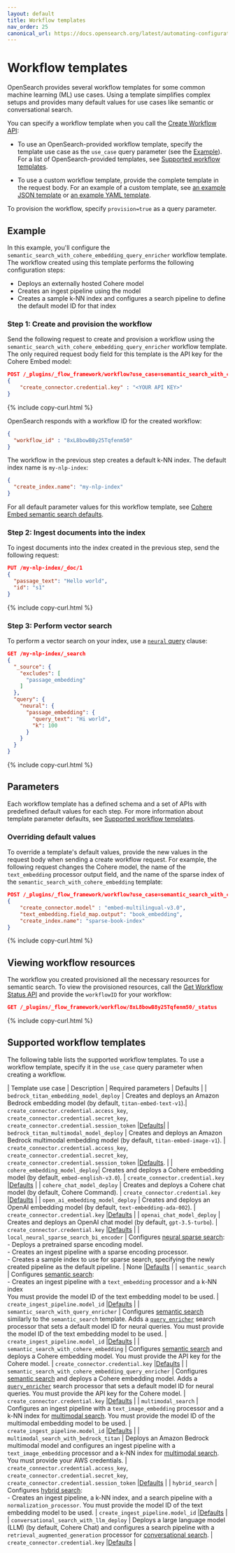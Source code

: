 ```yaml
---
layout: default
title: Workflow templates
nav_order: 25
canonical_url: https://docs.opensearch.org/latest/automating-configurations/workflow-templates/
---
```


# Workflow templates

OpenSearch provides several workflow templates for some common machine learning (ML) use cases. Using a template simplifies complex setups and provides many default values for use cases like semantic or conversational search. 

You can specify a workflow template when you call the [Create Workflow API]({{site.url}}{{site.baseurl}}/automating-configurations/api/create-workflow/):

- To use an OpenSearch-provided workflow template, specify the template use case as the `use_case` query parameter (see the [Example](#example)). For a list of OpenSearch-provided templates, see [Supported workflow templates](#supported-workflow-templates).

- To use a custom workflow template, provide the complete template in the request body. For an example of a custom template, see [an example JSON template]({{site.url}}{{site.baseurl}}/automating-configurations/api/create-workflow/#example-request-register-and-deploy-a-remote-model-json) or [an example YAML template]({{site.url}}{{site.baseurl}}/automating-configurations/api/create-workflow/#example-request-register-and-deploy-an-externally-hosted-model-yaml). 

To provision the workflow, specify `provision=true` as a query parameter. 

## Example

In this example, you'll configure the `semantic_search_with_cohere_embedding_query_enricher` workflow template. The workflow created using this template performs the following configuration steps:

- Deploys an externally hosted Cohere model
- Creates an ingest pipeline using the model
- Creates a sample k-NN index and configures a search pipeline to define the default model ID for that index

### Step 1: Create and provision the workflow

Send the following request to create and provision a workflow using the `semantic_search_with_cohere_embedding_query_enricher` workflow template. The only required request body field for this template is the API key for the Cohere Embed model:

```json
POST /_plugins/_flow_framework/workflow?use_case=semantic_search_with_cohere_embedding_query_enricher&provision=true
{
    "create_connector.credential.key" : "<YOUR API KEY>"
}
```
{% include copy-curl.html %}

OpenSearch responds with a workflow ID for the created workflow:

```json
{
  "workflow_id" : "8xL8bowB8y25Tqfenm50"
}
```

The workflow in the previous step creates a default k-NN index. The default index name is `my-nlp-index`:

```json
{
  "create_index.name": "my-nlp-index"
}
```

For all default parameter values for this workflow template, see [Cohere Embed semantic search defaults](https://github.com/opensearch-project/flow-framework/blob/2.13/src/main/resources/defaults/cohere-embedding-semantic-search-defaults.json).

### Step 2: Ingest documents into the index 

To ingest documents into the index created in the previous step, send the following request:

```json
PUT /my-nlp-index/_doc/1
{
  "passage_text": "Hello world",
  "id": "s1"
}
```
{% include copy-curl.html %}

### Step 3: Perform vector search

To perform a vector search on your index, use a [`neural` query]({{site.url}}{{site.baseurl}}/query-dsl/specialized/neural/) clause:

```json
GET /my-nlp-index/_search
{
  "_source": {
    "excludes": [
      "passage_embedding"
    ]
  },
  "query": {
    "neural": {
      "passage_embedding": {
        "query_text": "Hi world",
        "k": 100
      }
    }
  }
}
```
{% include copy-curl.html %}

## Parameters

Each workflow template has a defined schema and a set of APIs with predefined default values for each step. For more information about template parameter defaults, see [Supported workflow templates](#supported-workflow-templates).

### Overriding default values

To override a template's default values, provide the new values in the request body when sending a create workflow request. For example, the following request changes the Cohere model, the name of the `text_embedding` processor output field, and the name of the sparse index of the `semantic_search_with_cohere_embedding` template:

```json
POST /_plugins/_flow_framework/workflow?use_case=semantic_search_with_cohere_embedding
{
    "create_connector.model" : "embed-multilingual-v3.0",
    "text_embedding.field_map.output": "book_embedding",
    "create_index.name": "sparse-book-index"
}
```
{% include copy-curl.html %}

## Viewing workflow resources

The workflow you created provisioned all the necessary resources for semantic search. To view the provisioned resources, call the [Get Workflow Status API]({{site.url}}{{site.baseurl}}/automating-configurations/api/get-workflow-status/) and provide the `workflowID` for your workflow:

```json
GET /_plugins/_flow_framework/workflow/8xL8bowB8y25Tqfenm50/_status
```
{% include copy-curl.html %}

## Supported workflow templates

The following table lists the supported workflow templates. To use a workflow template, specify it in the `use_case` query parameter when creating a workflow.

| Template use case  | Description | Required parameters | Defaults |
| `bedrock_titan_embedding_model_deploy`  | Creates and deploys an Amazon Bedrock embedding model (by default, `titan-embed-text-v1`).| `create_connector.credential.access_key`, `create_connector.credential.secret_key`, `create_connector.credential.session_token` |[Defaults](https://github.com/opensearch-project/flow-framework/blob/2.13/src/main/resources/defaults/bedrock-titan-embedding-defaults.json)|
| `bedrock_titan_multimodal_model_deploy` | Creates and deploys an Amazon Bedrock multimodal embedding model (by default, `titan-embed-image-v1`).  | `create_connector.credential.access_key`, `create_connector.credential.secret_key`, `create_connector.credential.session_token` |[Defaults](https://github.com/opensearch-project/flow-framework/blob/2.13/src/main/resources/defaults/bedrock-titan-multimodal-defaults.json). |
| `cohere_embedding_model_deploy`| Creates and deploys a Cohere embedding model (by default, `embed-english-v3.0`).   | `create_connector.credential.key`         |[Defaults](https://github.com/opensearch-project/flow-framework/blob/2.13/src/main/resources/defaults/cohere-embedding-defaults.json)                  |
| `cohere_chat_model_deploy` | Creates and deploys a Cohere chat model (by default, Cohere Command).     | `create_connector.credential.key`         |[Defaults](https://github.com/opensearch-project/flow-framework/blob/2.13/src/main/resources/defaults/cohere-chat-defaults.json)                  |
| `open_ai_embedding_model_deploy` | Creates and deploys an OpenAI embedding model (by default, `text-embedding-ada-002`).  | `create_connector.credential.key`         |[Defaults](https://github.com/opensearch-project/flow-framework/blob/2.13/src/main/resources/defaults/openai-embedding-defaults.json)                  |
| `openai_chat_model_deploy`  | Creates and deploys an OpenAI chat model (by default, `gpt-3.5-turbo`).   | `create_connector.credential.key`         |[Defaults](https://github.com/opensearch-project/flow-framework/blob/2.13/src/main/resources/defaults/openai-chat-defaults.json)                  |
| `local_neural_sparse_search_bi_encoder`  | Configures [neural sparse search]({{site.url}}{{site.baseurl}}/search-plugins/neural-sparse-search/): <br> - Deploys a pretrained sparse encoding model.<br> - Creates an ingest pipeline with a sparse encoding processor. <br> - Creates a sample index to use for sparse search, specifying the newly created pipeline as the default pipeline.  | None            |[Defaults](https://github.com/opensearch-project/flow-framework/blob/2.13/src/main/resources/defaults/local-sparse-search-biencoder-defaults.json)                  |
| `semantic_search`                                      | Configures [semantic search]({{site.url}}{{site.baseurl}}/search-plugins/semantic-search/): <br> - Creates an ingest pipeline with a `text_embedding` processor and a k-NN index <br> You must provide the model ID of the text embedding model to be used. | `create_ingest_pipeline.model_id`        |[Defaults](https://github.com/opensearch-project/flow-framework/blob/2.13/src/main/resources/defaults/semantic-search-defaults.json)                  |
| `semantic_search_with_query_enricher` | Configures [semantic search]({{site.url}}{{site.baseurl}}/search-plugins/semantic-search/) similarly to the `semantic_search` template. Adds a [`query_enricher`]({{site.url}}{{site.baseurl}}/search-plugins/search-pipelines/neural-query-enricher/) search processor that sets a default model ID for neural queries. You must provide the model ID of the text embedding model to be used. | `create_ingest_pipeline.model_id`        |[Defaults](https://github.com/opensearch-project/flow-framework/blob/2.13/src/main/resources/defaults/semantic-search-query-enricher-defaults.json)                  |
| `semantic_search_with_cohere_embedding` | Configures [semantic search]({{site.url}}{{site.baseurl}}/search-plugins/semantic-search/) and deploys a Cohere embedding model. You must provide the API key for the Cohere model.  | `create_connector.credential.key`         |[Defaults](https://github.com/opensearch-project/flow-framework/blob/2.13/src/main/resources/defaults/cohere-embedding-semantic-search-defaults.json)                  |
| `semantic_search_with_cohere_embedding_query_enricher` | Configures [semantic search]({{site.url}}{{site.baseurl}}/search-plugins/semantic-search/) and deploys a Cohere embedding model. Adds a [`query_enricher`]({{site.url}}{{site.baseurl}}/search-plugins/search-pipelines/neural-query-enricher/) search processor that sets a default model ID for neural queries. You must provide the API key for the Cohere model.  | `create_connector.credential.key`         |[Defaults](https://github.com/opensearch-project/flow-framework/blob/2.13/src/main/resources/defaults/cohere-embedding-semantic-search-with-query-enricher-defaults.json)                  |
| `multimodal_search`  | Configures an ingest pipeline with a `text_image_embedding` processor and a k-NN index for [multimodal search]({{site.url}}{{site.baseurl}}/search-plugins/multimodal-search/). You must provide the model ID of the multimodal embedding model to be used. | `create_ingest_pipeline.model_id`       |[Defaults](https://github.com/opensearch-project/flow-framework/blob/2.13/src/main/resources/defaults/multi-modal-search-defaults.json)                  |
| `multimodal_search_with_bedrock_titan`    | Deploys an Amazon Bedrock multimodal model and configures an ingest pipeline with a `text_image_embedding` processor and a k-NN index for [multimodal search]({{site.url}}{{site.baseurl}}/search-plugins/multimodal-search/). You must provide your AWS credentials. | `create_connector.credential.access_key`, `create_connector.credential.secret_key`, `create_connector.credential.session_token` |[Defaults](https://github.com/opensearch-project/flow-framework/blob/2.13/src/main/resources/defaults/multimodal-search-bedrock-titan-defaults.json)                  |
| `hybrid_search`  | Configures [hybrid search]({{site.url}}{{site.baseurl}}/search-plugins/hybrid-search/): <br> - Creates an ingest pipeline, a k-NN index, and a search pipeline with a `normalization_processor`. You must provide the model ID of the text embedding model to be used. | `create_ingest_pipeline.model_id`        |[Defaults](https://github.com/opensearch-project/flow-framework/blob/2.13/src/main/resources/defaults/hybrid-search-defaults.json)                  |
| `conversational_search_with_llm_deploy`  | Deploys a large language model (LLM) (by default, Cohere Chat) and configures a search pipeline with a `retrieval_augmented_generation` processor for [conversational search]({{site.url}}{{site.baseurl}}/search-plugins/conversational-search/).  | `create_connector.credential.key`  |[Defaults](https://github.com/opensearch-project/flow-framework/blob/2.13/src/main/resources/defaults/conversational-search-defaults.json) |


